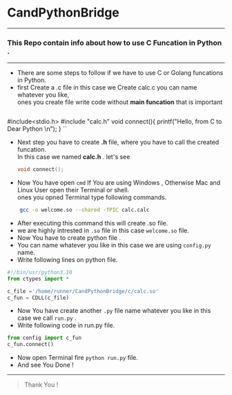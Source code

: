 # CandPythonBridge
----
### This Repo contain info about how to use C Funcation in Python .
___

- There are some steps to follow if we have to use C or Golang funcations in Python.
- first Create a  .c file in this case we Create calc.c you can name whatever you like,<br> 
  ones you create file write code without **main funcation** that is important <br>
  ```c 
#include<stdio.h>
#include "calc.h"
void connect(){
    printf("Hello, from C to Dear Python  \n");
} 
``
- Next step you have to create **.h** file, 
  where you have to call the created funcation.<br>
  In this case we named  **calc.h** .<r>
  let's see 
  ``` c 
  void connect(); 
  ```
- Now You have open `cmd` If You are using Windows , Otherwise Mac and Linux User open their Terminal or shell.<br>
  ones you opned Terminal type following commands.
``` sh 
    gcc -o welcome.so --shared -fPIC calc.calc 
```
- After executing this command this will create .so file.
- we are highly intrested in `.so` file in this case `welcome.so` file.
- Now You have to create python file .
- You can name whatever you like in this case we are using `config.py` name.
- Write following lines on python file.
``` py 
#!/bin/usr/python3.10
from ctypes import *

c_file ='/home/runner/CandPythonBridge/c/calc.so'
c_fun = CDLL(c_file)

``` 
- Now You have create another `.py` file name whatever you like in this case we call `run.py` .
- Write following code in run.py file. 

``` py 
from config import c_fun
c_fun.connect()

```
- Now open Terminal fire ``` python run.py ``` file.
- And see You Done ! 
----
> Thank You ! 
